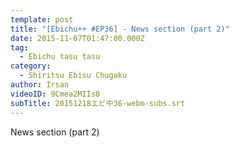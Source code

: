 ```yaml
---
template: post
title: "[Ebichu++ #EP36] - News section (part 2)"
date: 2015-11-07T01:47:00.000Z
tag:
  - Ebichu tasu tasu
category:
  - Shiritsu Ebisu Chugaku
author: Irsan
videoID: 9Cmea2MIIs8
subTitle: 20151218エビ中36-webm-subs.srt
---
```

News section (part 2)